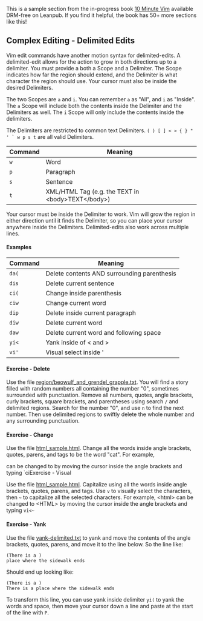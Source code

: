 This is a sample section from the in-progress book
[10 Minute Vim](https://leanpub.com/deliberatevim/) available DRM-free on
Leanpub. If you find it helpful, the book has 50+ more sections like this!

Complex Editing - Delimited Edits
---------------------------------

Vim edit commands have another motion syntax for delimited-edits. A
delimited-edit allows for the action to grow in both directions up to a
delimiter. You must provide a both a Scope and a Delimiter. The Scope indicates
how far the region should extend, and the Delimiter is what character the region
should use. Your cursor must also be inside the desired Delimiters.

The two Scopes are `a` and `i`. You can remember `a` as "All", and `i` as
"Inside". The `a` Scope will include both the contents inside the Delimiter and
the Delimiters as well. The `i` Scope will only include the contents inside the
delimiters.

The Delimiters are restricted to common text Delimiters. `` ( ) [ ] < > { } " ' ` w p s t `` are all valid Delimiters.

| Command | Meaning  |
|-----|---------------------------------------------------------------|
| `w` | Word                                                          |
| `p` | Paragraph                                                     |
| `s` | Sentence                                                      |
| `t` | XML/HTML Tag (e.g. the TEXT in &lt;body&gt;TEXT&lt;/body&gt;) |

Your cursor must be inside the Delimiter to work. Vim will grow the region in
either direction until it finds the Delimiter, so you can place your cursor
anywhere inside the Delimiters. Delimited-edits also work across multiple lines.

#### Examples

| Command | Meaning                                     |
|---------|---------------------------------------------|
| `da(`   | Delete contents AND surrounding parenthesis |
| `dis`   | Delete current sentence                     |
| `ci(`   | Change inside parenthesis                   |
| `ciw`   | Change current word                         |
| `dip`   | Delete inside current paragraph             |
| `diw`   | Delete current word                         |
| `daw`   | Delete current word and following space     |
| `yi<`   | Yank inside of &lt; and &gt;                |
| `vi'`   | Visual select inside '                      |

#### Exercise - Delete

Use the file [region/beowulf\_and\_grendel\_grapple.txt](region/beowulf\_and\_grendel\_grapple.txt). You will find a
story filled with random numbers all containing the number "0", sometimes
surrounded with punctuation. Remove all numbers, quotes, angle brackets, curly
brackets, square brackets, and parentheses using search `/` and delimited
regions. Search for the number "0", and use `n` to find the next number. Then
use delimited regions to swiftly delete the whole number and any surrounding
punctuation.

#### Exercise - Change

Use the file [html\_sample.html](html\_sample.html). Change all the words inside
angle brackets, quotes, parens, and tags to be the word "cat". For example,
<html> can be changed to <cat> by moving the cursor inside the angle brackets
and typing `ci<cat`

#### Exercise - Visual

Use the file [html\_sample.html](html\_sample.html). Capitalize using all the
words inside angle brackets, quotes, parens, and tags. Use `v` to visually
select the characters, then `~` to capitalize all the selected characters. For
example, &lt;html&gt; can be changed to &lt;HTML&gt; by moving the cursor inside
the angle brackets and typing `vi<~`

#### Exercise - Yank

Use the file [yank-delimited.txt](yank-delimited.txt) to yank and move the
contents of the angle brackets, quotes, parens, and move it to the line below.
So the line like:

    (There is a )
    place where the sidewalk ends

Should end up looking like:

    (There is a )
    There is a place where the sidewalk ends

To transform this line, you can use yank inside delimiter `yi(` to yank the
words and space, then move your cursor down a line and paste at the start of the
line with `P`.

